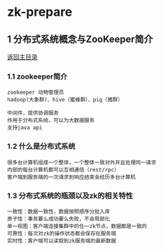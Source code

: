 # zk-prepare

## 1 分布式系统概念与ZooKeeper简介
[返回主目录](../README.md)

### 1.1 zookeeper简介
    zookeeper 动物管理员
    hadoop(大象群)、hive（蜜蜂群）、pig（猪群）
    
    中间件，提供协调服务
    作用于分布式系统，可以为大数据服务
    支持java api

### 1.2 什么是分布式系统
    很多台计算机组成一个整体，一个整体一致对外并且处理同一请求
    内部的每台计算机都可以互相通信（rest/rpc）
    客户端到服务端的一次请求到响应结束会经历多台计算机
    
### 1.3 分布式系统的瓶颈以及zk的相关特性
    一致性：数据一致性，数据按照顺序分批入库
    原子性：事务要么成功要么失败，不会局部化
    单一视图：客户端连接集群中的任一zk节点，数据都是一致的
    可靠性：每次对zk的操作状态都会保存在服务端
    实时性：客户端可以读取到zk服务端的最新数据